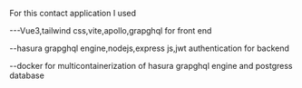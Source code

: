 For this contact application
I used 

---Vue3,tailwind css,vite,apollo,grapghql for front end

--hasura grapghql engine,nodejs,express js,jwt authentication for backend

--docker for multicontainerization of hasura grapghql engine and postgress database 
